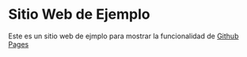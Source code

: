 Sitio Web de Ejemplo
====================

Este es un sitio web de ejmplo para mostrar la funcionalidad de [Github Pages](https://pages.github.com/)

